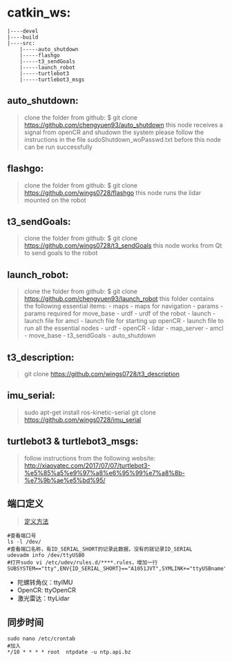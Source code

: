 # catkin_ws:
	|----devel
	|----build
	|----src:
		|-----auto_shutdown
		|-----flashgo
		|-----t3_sendGoals
		|-----launch_robot
		|-----turtlebot3
		|-----turtlebot3_msgs


## auto_shutdown:
>	clone the folder from github:
>		$ git clone https://github.com/chengyuen93/auto_shutdown
>	this node receives a signal from openCR and shudown the system
>	please follow the instructions in the file sudoShutdown_woPasswd.txt before this node can be run successfully

## flashgo:
>	clone the folder from github:
>		$ git clone https://github.com/wings0728/flashgo
>	this node runs the lidar mounted on the robot

## t3_sendGoals:
>	clone the folder from github:
>		$ git clone https://github.com/wings0728/t3_sendGoals
>	this node works from Qt to send goals to the robot

## launch_robot:
>	clone the folder from github:
>		$ git clone https://github.com/chengyuen93/launch_robot
>	this folder contains the following essential items:
>		- maps 		- maps for navigation
>		- params 	- params required for move_base
>		- urdf		- urdf of the robot
>		- launch	- launch file for amcl
>				- launch file for starting up openCR
>				- launch file to run all the essential nodes
>					- urdf
>					- openCR
>					- lidar
>					- map_server
>					- amcl
>					- move_base
>					- t3_sendGoals
>					- auto_shutdown

## t3_description:
> git clone https://github.com/wings0728/t3_description

## imu_serial:
> sudo apt-get install ros-kinetic-serial
> git clone https://github.com/wings0728/imu_serial

## turtlebot3 & turtlebot3_msgs:
>	follow instructions from the following website: 
>		http://xiaoyatec.com/2017/07/07/turtlebot3-%e5%85%a5%e9%97%a8%e6%95%99%e7%a8%8b-%e7%9b%ae%e5%bd%95/


## 端口定义
> [定义方法](http://blog.163.com/zhang_hu_0728/blog/static/24688806720175111326630/)
```shell
#查看端口号
ls -l /dev/
#查看端口名称，有ID_SERIAL_SHORT的记录此数据，没有的就记录ID_SERIAL
udevadm info /dev/ttyUSB0
#打开sudo vi /etc/udev/rules.d/****.rules，增加一行
SUBSYSTEM=="tty",ENV{ID_SERIAL_SHORT}=="A1051JVT",SYMLINK+="ttyUSBname"
```
- 陀螺转角仪：ttyIMU
- OpenCR: ttyOpenCR
- 激光雷达：ttyLidar


## 同步时间
```shell
sudo nano /etc/crontab
#加入
*/10 * * * * root  ntpdate -u ntp.api.bz
```

